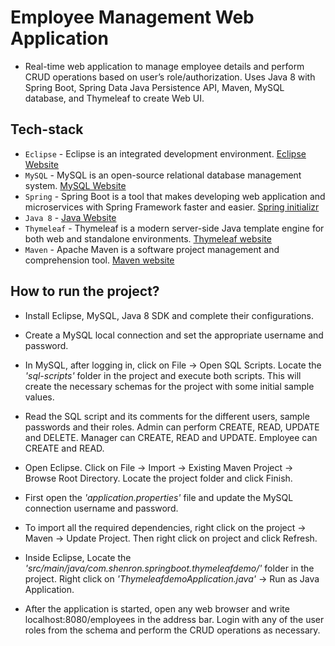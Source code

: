 # Employee Management Web Application

* Real-time web application to manage employee details and perform CRUD operations based on user’s role/authorization. Uses Java 8 with Spring Boot, Spring Data Java Persistence API, Maven, MySQL database, and Thymeleaf to create Web UI.


## Tech-stack
* `Eclipse` - Eclipse is an integrated development environment.  [Eclipse Website](https://www.eclipse.org/downloads/)
* `MySQL` - MySQL is an open-source relational database management system. [MySQL Website](https://www.mysql.com/downloads/)
* `Spring` - Spring Boot is a tool that makes developing web application and microservices with Spring Framework faster and easier. [Spring initializr](https://start.spring.io/)
* `Java 8` - [Java Website](https://www.oracle.com/java/technologies/javase/javase8-archive-downloads.html)
* `Thymeleaf` - Thymeleaf is a modern server-side Java template engine for both web and standalone environments. [Thymeleaf website](https://www.thymeleaf.org/documentation.html)
* `Maven` - Apache Maven is a software project management and comprehension tool. [Maven website](https://maven.apache.org/)

## How to run the project?

* Install Eclipse, MySQL, Java 8 SDK and complete their configurations.
* Create a MySQL local connection and set the appropriate username and password. 
* In MySQL, after logging in, click on File -> Open SQL Scripts. Locate the *'sql-scripts'* folder in the project and execute both scripts. This will create the necessary schemas for the project with some initial sample values.
* Read the SQL script and its comments for the different users, sample passwords and their roles. Admin can perform CREATE, READ, UPDATE and DELETE. Manager can CREATE, READ and UPDATE. Employee can CREATE and READ.

* Open Eclipse. Click on File -> Import -> Existing Maven Project -> Browse Root Directory. Locate the project folder and click Finish.
* First open the *'application.properties'* file and update the MySQL connection username and password.
* To import all the required dependencies, right click on the project -> Maven -> Update Project. Then right click on project and click Refresh.

* Inside Eclipse, Locate the *'src/main/java/com.shenron.springboot.thymeleafdemo/'* folder in the project. Right click on *'ThymeleafdemoApplication.java'* -> Run as Java Application.
* After the application is started, open any web browser and write localhost:8080/employees in the address bar. Login with any of the user roles from the schema and perform the CRUD operations as necessary.
